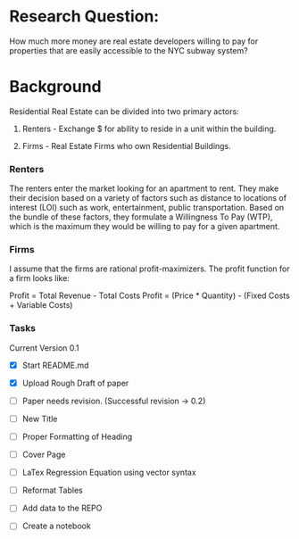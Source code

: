 # Research Question:

How much more money are real estate developers willing to pay for properties that are easily accessible to the NYC subway system?

# Background

Residential Real Estate can be divided into two primary actors:


1. Renters - Exchange $ for ability to reside in a unit within the building.


2. Firms - Real Estate Firms who own Residential Buildings.

### Renters

The renters enter the market looking for an apartment to rent. They make their decision based on a variety of factors such as distance to locations of interest (LOI) such as work, entertainment, public transportation. Based on the bundle of these factors, they formulate a Willingness To Pay (WTP), which is the maximum they would be willing to pay for a given apartment. 


### Firms

I assume that the firms are rational profit-maximizers. The profit function for a firm looks like:


Profit = Total Revenue - Total Costs
Profit = (Price * Quantity) - (Fixed Costs + Variable Costs)

### Tasks


Current Version 0.1


- [x] Start README.md 
- [x] Upload Rough Draft of paper
- [ ] Paper needs revision. (Successful revision -> 0.2)
- [ ] New Title
- [ ] Proper Formatting of Heading
- [ ] Cover Page
- [ ] LaTex Regression Equation using vector syntax
- [ ] Reformat Tables
- [ ] Add data to the REPO
- [ ] Create a notebook






